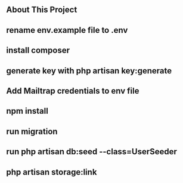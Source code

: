 
## About This Project

## rename env.example file to .env
## install composer
## generate key with php artisan key:generate
## Add Mailtrap credentials to env file
## npm install
## run migration
## run php artisan db:seed --class=UserSeeder
## php artisan storage:link



